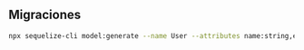 ## Migraciones
```bash
npx sequelize-cli model:generate --name User --attributes name:string,email:string,password:string,status:boolean
```